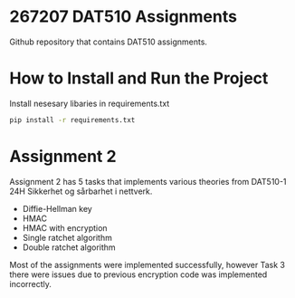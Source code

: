 # 267207 DAT510 Assignments 
Github repository that contains DAT510 assignments.

# How to Install and Run the Project
Install nesesary libaries in requirements.txt

```bash
pip install -r requirements.txt
```
# Assignment 2
Assignment 2 has 5 tasks that implements various theories from DAT510-1 24H Sikkerhet og sårbarhet i nettverk.
- Diffie-Hellman key
- HMAC
- HMAC with encryption
- Single ratchet algorithm
- Double ratchet algorithm

Most of the assignments were implemented successfully, however Task 3 there were issues due to previous encryption code was implemented incorrectly.